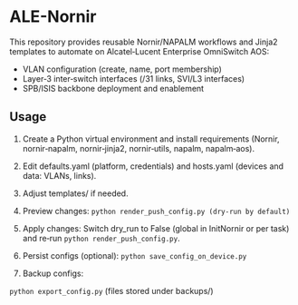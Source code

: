 # ALE-Nornir

This repository provides reusable Nornir/NAPALM workflows and Jinja2 templates to automate on Alcatel‑Lucent Enterprise OmniSwitch AOS:
- VLAN configuration (create, name, port membership)
- Layer‑3 inter‑switch interfaces (/31 links, SVI/L3 interfaces)
- SPB/ISIS backbone deployment and enablement

## Usage 

1. Create a Python virtual environment and install requirements (Nornir, nornir‑napalm, nornir‑jinja2, nornir‑utils, napalm, napalm‑aos).
2. Edit defaults.yaml (platform, credentials) and hosts.yaml (devices and data: VLANs, links).
3. Adjust templates/ if needed.
4. Preview changes:
```python render_push_config.py (dry‑run by default)```

5. Apply changes:
Switch dry_run to False (global in InitNornir or per task) and re‑run ```python render_push_config.py```.

6. Persist configs (optional):
```python save_config_on_device.py```

7. Backup configs:

```python export_config.py``` (files stored under backups/)


